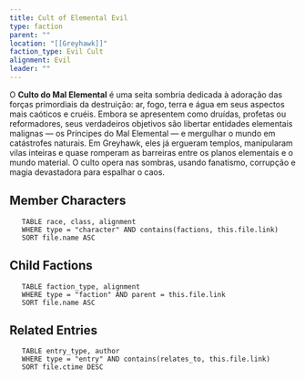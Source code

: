 ```yaml
---
title: Cult of Elemental Evil
type: faction
parent: ""
location: "[[Greyhawk]]"
faction_type: Evil Cult
alignment: Evil
leader: ""
---
```

O **Culto do Mal Elemental** é uma seita sombria dedicada à adoração das forças primordiais da destruição: ar, fogo, terra e água em seus aspectos mais caóticos e cruéis. Embora se apresentem como druídas, profetas ou reformadores, seus verdadeiros objetivos são libertar entidades elementais malignas — os Príncipes do Mal Elemental — e mergulhar o mundo em catástrofes naturais. Em Greyhawk, eles já ergueram templos, manipularam vilas inteiras e quase romperam as barreiras entre os planos elementais e o mundo material. O culto opera nas sombras, usando fanatismo, corrupção e magia devastadora para espalhar o caos.

<!-- DYNAMIC:related-entries -->

## Member Characters

 ```dataview
    TABLE race, class, alignment
    WHERE type = "character" AND contains(factions, this.file.link)
    SORT file.name ASC
 ```

## Child Factions

 ```dataview
    TABLE faction_type, alignment
    WHERE type = "faction" AND parent = this.file.link
    SORT file.name ASC
 ```

## Related Entries

 ```dataview
    TABLE entry_type, author
    WHERE type = "entry" AND contains(relates_to, this.file.link)
    SORT file.ctime DESC
```

<!-- /DYNAMIC -->